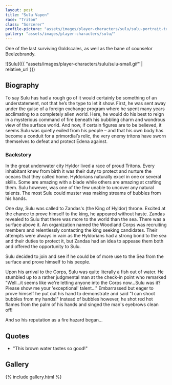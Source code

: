 ```yaml
---
layout: post
title: "Sulu Vapen"
race: "Triton"
class: "Sorcerer"
profile-picture: "assets/images/player-characters/sulu/sulu-portrait-transparent.png"
gallery: "assets/images/player-characters/sulu/"
---
```


<!-- Character tagline -->
One of the last surviving Goldscales, as well as the bane of counselor Beelzebrandy.

![Sulu]({{ "assets/images/player-characters/sulu/sulu-small.gif" | relative_url }})

## Biography

To say Sulu has had a rough go of it would certainly be something of an understatement, not that he’s the type to let it show. First, he was sent away under the guise of a foreign exchange program where he spent many years acclimating to a completely alien world. Here, he would do his best to reign in a mysterious command of fire beneath his bubbling charm and wondrous view of the surface world. And now, if certain figures are to be believed, it seems Sulu was quietly exiled from his people – and that his own body has become a conduit for a primordial’s relic, the very enemy tritons have sworn themselves to defeat and protect Edena against.

### Backstory

In the great underwater city Hyldor lived a race of proud Tritons.  Every inhabitant knew from birth it was their duty to protect and nurture the oceans that they called home.  Hyldorians naturally excel in one or several skills.  Some are amazing with a blade while others are amazing at crafting them.  Sulu however, was one of the few unable to uncover any natural talents.  The most Sulu could muster was making streams of bubbles from his hands.

One day, Sulu was called to Zandas's (the King of Hyldor) throne.  Excited at the chance to prove himself to the king, he appeared without haste.  Zandas revealed to Sulu that there was more to the world than the sea.  There was a surface above it.  An organization named the Woodland Corps was recruiting members and relentlessly contacting the king seeking candidates.  Their attempts were always in vain as the Hyldorians had a strong bond to the sea and their duties to protect it, but Zandas had an idea to appease them both and offered the opportunity to Sulu.

Sulu decided to join and see if he could be of more use to the Sea from the surface and prove himself to his people.

Upon his arrival to the Corps, Sulu was quite literally a fish out of water.  He stumbled up to a rather judgmental man at the check-in point who remarked "Well...it seems like we're letting anyone into the Corps now...Sulu was it?  Please show me your 'exceptional' talent..."  Embarrassed but eager to prove himself he put out his hand to demonstrate and said "I can shoot bubbles from my hands!"  Instead of bubbles however, he shot red hot flames from the palm of his hands and singed the man's eyebrows clean off!  

And so his reputation as a fire hazard began...

## Quotes

- "This brown water tastes so good!"

## Gallery

{% include gallery.html %}

<!--
<div class="character-gallery">
    {% for image in site.static_files %}
        {% if image.path contains "assets/images/player-characters/sulu/" %}
            <div class="gallery-item">
                <img src="{{ image.path | relative_url }}" alt="Sulu Image">
            </div>
        {% endif %}
    {% endfor %}
</div>

<style>
.character-gallery {
    display: flex;
    overflow-x: auto;
    gap: 10px;
}
.gallery-item img {
    max-height: 200px;
    border-radius: 5px;
}
</style> -->
